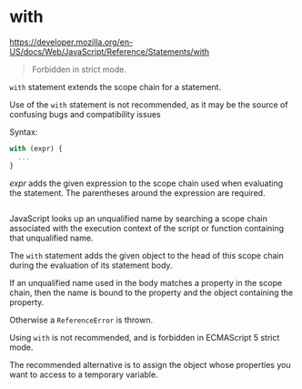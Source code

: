 # with

https://developer.mozilla.org/en-US/docs/Web/JavaScript/Reference/Statements/with

>Forbidden in strict mode.

`with` statement extends the scope chain for a statement.


Use of the `with` statement is not recommended, as it may be the source of confusing bugs and compatibility issues

Syntax:

```js
with (expr) {
  ...
}
```

*expr* adds the given expression to the scope chain used when evaluating the statement. The parentheses around the expression are required.


```js

```

JavaScript looks up an unqualified name 
by searching a scope chain 
associated with the execution context 
of the script or function 
containing that unqualified name.

The `with` statement adds the given object 
to the head of this scope chain 
during the evaluation 
of its statement body. 

If an unqualified name used in the body 
matches a property in the scope chain, 
then the name is bound to the property 
and the object containing the property. 

Otherwise a `ReferenceError` is thrown.

Using `with` is not recommended, 
and is forbidden in ECMAScript 5 strict mode. 

The recommended alternative is 
to assign the object whose properties you want to access 
to a temporary variable.
